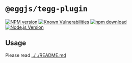 # `@eggjs/tegg-plugin`

[![NPM version][npm-image]][npm-url]
[![Known Vulnerabilities][snyk-image]][snyk-url]
[![npm download][download-image]][download-url]
[![Node.js Version](https://img.shields.io/node/v/@eggjs/tegg-plugin.svg?style=flat)](https://nodejs.org/en/download/)

[npm-image]: https://img.shields.io/npm/v/@eggjs/tegg-plugin.svg?style=flat-square
[npm-url]: https://npmjs.org/package/@eggjs/tegg-plugin
[snyk-image]: https://snyk.io/test/npm/@eggjs/tegg-plugin/badge.svg?style=flat-square
[snyk-url]: https://snyk.io/test/npm/@eggjs/tegg-plugin
[download-image]: https://img.shields.io/npm/dm/@eggjs/tegg-plugin.svg?style=flat-square
[download-url]: https://npmjs.org/package/@eggjs/tegg-plugin

## Usage

Please read [../../README.md](../../README.md)
